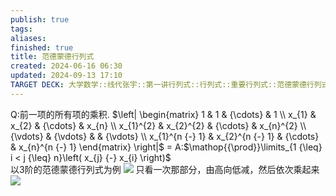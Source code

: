 ```yaml
---
publish: true
tags: 
aliases: 
finished: true
title: 范德蒙德行列式
created: 2024-06-16 06:30
updated: 2024-09-13 17:10
TARGET DECK: 大学数学::线代张宇::第一讲行列式::行列式::重要行列式::范德蒙德行列式
---
```

Q:前一项的所有项的乘积. $\left| \begin{matrix} 1 & 1 & {\cdots} & 1 \\ x_{1} & x_{2} & {\cdots} & x_{n} \\ x_{1}^{2} & x_{2}^{2} & {\cdots} & x_{n}^{2} \\ {\vdots} & {\vdots} & & {\vdots} \\ x_{1}^{n {-} 1} & x_{2}^{n {-} 1} & {\cdots} & x_{n}^{n {-} 1} \end{matrix} \right|$ =
A:$\mathop{{\prod}}\limits_{1 {\leq} i < j {\leq} n}\left( x_{j} {-} x_{i} \right)$  
以3阶的范德蒙德行列式为例 
![](https://img.hwenyi.tech/202405241900661.webp)
只看一次那部分，由高向低减，然后依次乘起来
![](https://img.hwenyi.tech/202405241904093.webp)
